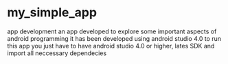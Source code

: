 # my_simple_app
app development
an app developed to explore some important aspects of android programming
it has been developed using android studio 4.0
to run this app you just have to have android studio 4.0 or higher, lates SDK and import all neccessary dependecies
